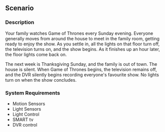 Scenario
--------

### Description

Your family watches Game of Thrones every Sunday evening. Everyone generally moves from 
around the house to meet in the family room, getting ready to enjoy the show. As you settle
in, all the lights on that floor turn off, the television turns on, and the show begins. As
it finishes up an hour later, the floor lights come back on.

The next week is Thanksgiving Sunday, and the family is out of town. The house is silent. 
When Game of Thrones begins, the television remains off, and the DVR silently begins recording
everyone's favourite show. No lights turn on when the show concludes.

### System Requirements

- Motion Sensors
- Light Sensors
- Light Control
- SMART tv
- DVR control
